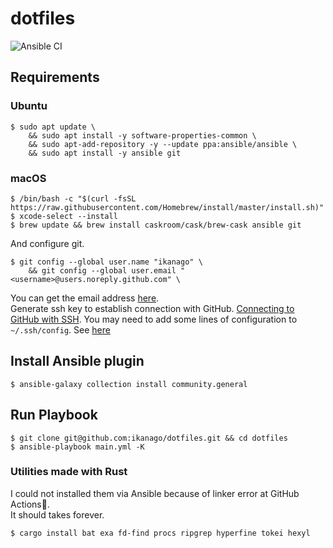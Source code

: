 # dotfiles

![Ansible CI](https://github.com/ikanago/dotfiles/workflows/Ansible%20CI/badge.svg?branch=master)

## Requirements
### Ubuntu
```
$ sudo apt update \
    && sudo apt install -y software-properties-common \
    && sudo apt-add-repository -y --update ppa:ansible/ansible \
    && sudo apt install -y ansible git
```

### macOS
```
$ /bin/bash -c "$(curl -fsSL https://raw.githubusercontent.com/Homebrew/install/master/install.sh)"
$ xcode-select --install
$ brew update && brew install caskroom/cask/brew-cask ansible git
```

And configure git.
```
$ git config --global user.name "ikanago" \
    && git config --global user.email "<username>@users.noreply.github.com" \
```
You can get the email address [here](https://github.com/settings/emails).  
Generate ssh key to establish connection with GitHub. [Connecting to GitHub with SSH](https://docs.github.com/ja/github/authenticating-to-github/connecting-to-github-with-ssh). You may need to add some lines of configuration to `~/.ssh/config`. See [here](https://gist.github.com/ikanago/cbbaffbef12b86f6cbb60886b30d4ac0)  

## Install Ansible plugin
```
$ ansible-galaxy collection install community.general
```

## Run Playbook
```
$ git clone git@github.com:ikanago/dotfiles.git && cd dotfiles
$ ansible-playbook main.yml -K
```

### Utilities made with Rust
I could not installed them via Ansible because of linker error at GitHub Actions🤔.  
It should takes forever.
```
$ cargo install bat exa fd-find procs ripgrep hyperfine tokei hexyl
```
